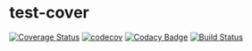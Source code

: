# test-cover

[![Coverage Status](https://coveralls.io/repos/github/lashchenko/test-cover/badge.svg?branch=master)](https://coveralls.io/github/lashchenko/test-cover?branch=master)
[![codecov](https://codecov.io/gh/lashchenko/test-cover/branch/master/graph/badge.svg)](https://codecov.io/gh/lashchenko/test-cover)
[![Codacy Badge](https://api.codacy.com/project/badge/Grade/020276440f6e464f9e80acfe59bf1178)](https://app.codacy.com/app/lashchenko/test-cover?utm_source=github.com&utm_medium=referral&utm_content=lashchenko/test-cover&utm_campaign=Badge_Grade_Dashboard)
[![Build Status](https://travis-ci.org/lashchenko/test-cover.svg?branch=master)](https://travis-ci.org/lashchenko/test-cover)
